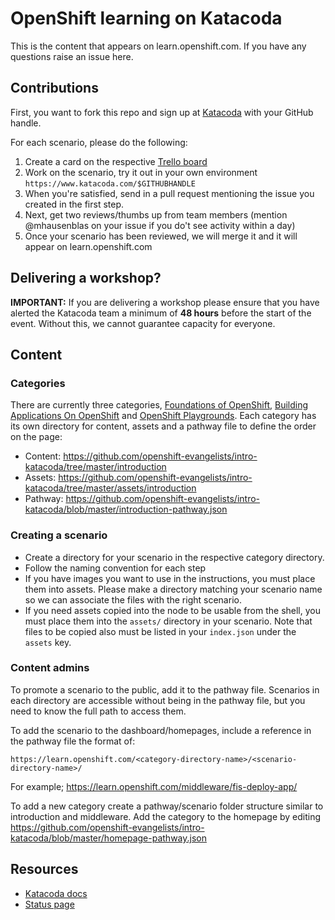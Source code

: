# OpenShift learning on Katacoda

This is the content that appears on learn.openshift.com. If you have any questions raise an issue here.

## Contributions

First, you want to fork this repo and sign up at [Katacoda](https://katacoda.com/login) with your GitHub handle.

For each scenario, please do the following:

1. Create a card on the respective [Trello board](https://trello.com/b/4uOCyBJp/katacoda-red-hat)
1. Work on the scenario, try it out in your own environment `https://www.katacoda.com/$GITHUBHANDLE`
1. When you're satisfied, send in a pull request mentioning the issue you created in the first step.
1. Next, get two reviews/thumbs up from team members (mention @mhausenblas on your issue if you do't see activity within a day)
1. Once your scenario has been reviewed, we will merge it and it will appear on learn.openshift.com

## Delivering a workshop?

**IMPORTANT:** If you are delivering a workshop please ensure that you have alerted the Katacoda team a minimum of **48 hours** before the start of the event. Without this, we cannot guarantee capacity for everyone.

## Content

### Categories

There are currently three categories, [Foundations of OpenShift](https://learn.openshift.com/introduction), [Building Applications On OpenShift](https://learn.openshift.com/middleware) and [OpenShift Playgrounds](https://learn.openshift.com/playgrounds). Each category has its own directory for content, assets and a pathway file to define the order on the page:

* Content: https://github.com/openshift-evangelists/intro-katacoda/tree/master/introduction
* Assets: https://github.com/openshift-evangelists/intro-katacoda/tree/master/assets/introduction
* Pathway: https://github.com/openshift-evangelists/intro-katacoda/blob/master/introduction-pathway.json

### Creating a scenario

* Create a directory for your scenario in the respective category directory.
* Follow the naming convention for each step
* If you have images you want to use in the instructions, you must place them into assets. Please make a directory matching your scenario name so we can associate the files with the right scenario.
* If you need assets copied into the node to be usable from the shell, you must place them into the `assets/` directory in your scenario. Note that files to be copied also must be listed in your `index.json` under the `assets` key.


### Content admins

To promote a scenario to the public, add it to the pathway file. Scenarios in each directory are accessible without being in the pathway file, but you need to know the full path to access them.

To add the scenario to the dashboard/homepages, include a reference in the pathway file the format of:

```
https://learn.openshift.com/<category-directory-name>/<scenario-directory-name>/
```

For example; https://learn.openshift.com/middleware/fis-deploy-app/

To add a new category create a pathway/scenario folder structure similar to introduction and middleware. Add the category to the homepage by editing https://github.com/openshift-evangelists/intro-katacoda/blob/master/homepage-pathway.json

## Resources

* [Katacoda docs](https://www.katacoda.com/docs)
* [Status page](https://openshift.status.katacoda.com/)
